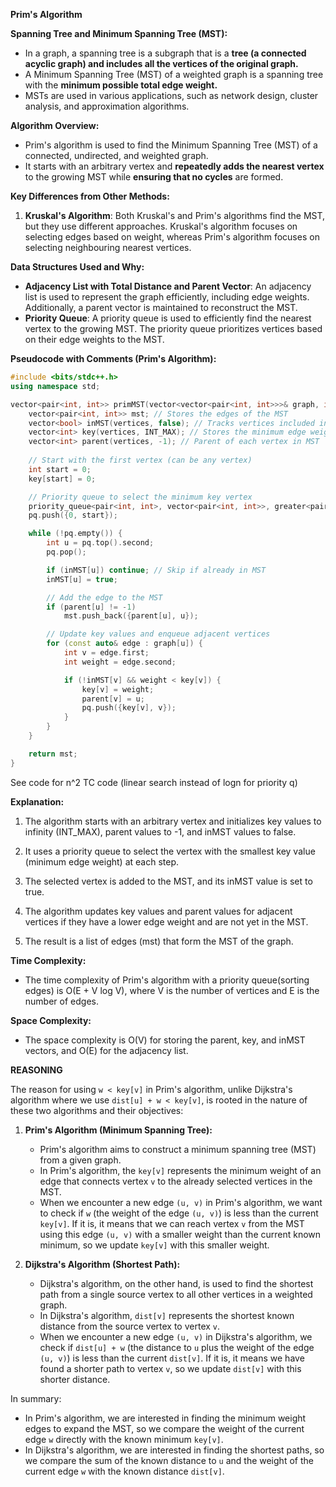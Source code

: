 **Prim's Algorithm**

**Spanning Tree and Minimum Spanning Tree (MST):**
- In a graph, a spanning tree is a subgraph that is a **tree (a connected acyclic graph) and includes all the vertices of the original graph.**
- A Minimum Spanning Tree (MST) of a weighted graph is a spanning tree with the **minimum possible total edge weight.**
- MSTs are used in various applications, such as network design, cluster analysis, and approximation algorithms.

**Algorithm Overview:**
- Prim's algorithm is used to find the Minimum Spanning Tree (MST) of a connected, undirected, and weighted graph.
- It starts with an arbitrary vertex and **repeatedly adds the nearest vertex** to the growing MST while **ensuring that no cycles** are formed.

**Key Differences from Other Methods:**
1. **Kruskal's Algorithm**: Both Kruskal's and Prim's algorithms find the MST, but they use different approaches. Kruskal's algorithm focuses on selecting edges based on weight, whereas Prim's algorithm focuses on selecting neighbouring nearest vertices.

**Data Structures Used and Why:**
- **Adjacency List with Total Distance and Parent Vector**: An adjacency list is used to represent the graph efficiently, including edge weights. Additionally, a parent vector is maintained to reconstruct the MST.
- **Priority Queue**: A priority queue is used to efficiently find the nearest vertex to the growing MST. The priority queue prioritizes vertices based on their edge weights to the MST.

**Pseudocode with Comments (Prim's Algorithm):**

```cpp
#include <bits/stdc++.h>
using namespace std;

vector<pair<int, int>> primMST(vector<vector<pair<int, int>>>& graph, int vertices) {
    vector<pair<int, int>> mst; // Stores the edges of the MST
    vector<bool> inMST(vertices, false); // Tracks vertices included in MST
    vector<int> key(vertices, INT_MAX); // Stores the minimum edge weight to each vertex
    vector<int> parent(vertices, -1); // Parent of each vertex in MST
    
    // Start with the first vertex (can be any vertex)
    int start = 0;
    key[start] = 0;

    // Priority queue to select the minimum key vertex
    priority_queue<pair<int, int>, vector<pair<int, int>>, greater<pair<int, int>>> pq;
    pq.push({0, start});

    while (!pq.empty()) {
        int u = pq.top().second;
        pq.pop();

        if (inMST[u]) continue; // Skip if already in MST
        inMST[u] = true;

        // Add the edge to the MST
        if (parent[u] != -1)
            mst.push_back({parent[u], u});

        // Update key values and enqueue adjacent vertices
        for (const auto& edge : graph[u]) {
            int v = edge.first;
            int weight = edge.second;

            if (!inMST[v] && weight < key[v]) {
                key[v] = weight;
                parent[v] = u;
                pq.push({key[v], v});
            }
        }
    }

    return mst;
}
```
See code for n^2 TC code (linear search instead of logn for priority q)

**Explanation:**
1. The algorithm starts with an arbitrary vertex and initializes key values to infinity (INT_MAX), parent values to -1, and inMST values to false.

2. It uses a priority queue to select the vertex with the smallest key value (minimum edge weight) at each step.

3. The selected vertex is added to the MST, and its inMST value is set to true.

4. The algorithm updates key values and parent values for adjacent vertices if they have a lower edge weight and are not yet in the MST.

5. The result is a list of edges (mst) that form the MST of the graph.

**Time Complexity:**
- The time complexity of Prim's algorithm with a priority queue(sorting edges) is O(E + V log V), where V is the number of vertices and E is the number of edges.

**Space Complexity:**
- The space complexity is O(V) for storing the parent, key, and inMST vectors, and O(E) for the adjacency list.

**REASONING**

The reason for using `w < key[v]` in Prim's algorithm, unlike Dijkstra's algorithm where we use `dist[u] + w < key[v]`, is rooted in the nature of these two algorithms and their objectives:

1. **Prim's Algorithm (Minimum Spanning Tree):**
   - Prim's algorithm aims to construct a minimum spanning tree (MST) from a given graph.
   - In Prim's algorithm, the `key[v]` represents the minimum weight of an edge that connects vertex `v` to the already selected vertices in the MST.
   - When we encounter a new edge `(u, v)` in Prim's algorithm, we want to check if `w` (the weight of the edge `(u, v)`) is less than the current `key[v]`. If it is, it means that we can reach vertex `v` from the MST using this edge `(u, v)` with a smaller weight than the current known minimum, so we update `key[v]` with this smaller weight.

2. **Dijkstra's Algorithm (Shortest Path):**
   - Dijkstra's algorithm, on the other hand, is used to find the shortest path from a single source vertex to all other vertices in a weighted graph.
   - In Dijkstra's algorithm, `dist[v]` represents the shortest known distance from the source vertex to vertex `v`.
   - When we encounter a new edge `(u, v)` in Dijkstra's algorithm, we check if `dist[u] + w` (the distance to `u` plus the weight of the edge `(u, v)`) is less than the current `dist[v]`. If it is, it means we have found a shorter path to vertex `v`, so we update `dist[v]` with this shorter distance.

In summary:

- In Prim's algorithm, we are interested in finding the minimum weight edges to expand the MST, so we compare the weight of the current edge `w` directly with the known minimum `key[v]`.
- In Dijkstra's algorithm, we are interested in finding the shortest paths, so we compare the sum of the known distance to `u` and the weight of the current edge `w` with the known distance `dist[v]`.